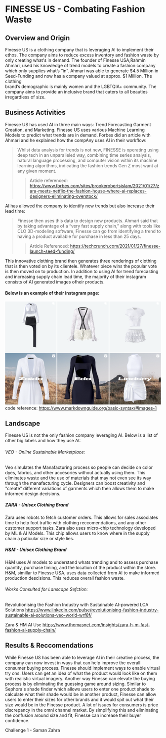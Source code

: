 
# FINESSE US - Combating Fashion Waste 

## Overview and Origin
Finesse US is a clothing company that is leveraging AI to implement their ethos. The company
aims to reduce excess inventory and fashion waste by only creating what's in demand. The founder of Finesse USA,Rahmin Ahmari, used his knowledge of trend models to create a
fashion company which only supplies what’s “in”. Ahmari was able to generate $4.5 Million in Seed-Funding and now has a company valued at approx. $1 Million. The clothing  
brand’s demographic is mainly women and the LGBTQIA+ community. The company aims to provide an inclusive brand that caters to all beauties irregardless of size. 

## Business Activities
 Finesse US has used AI in three main ways: Trend Forecasting Garment Creation, and Marketing. Finesse US uses various Machine Learning Models to predict what trends are in demand. Forbes did an article with Ahmari and he explained how the compAny uses AI in their workflow:
> Whilst data analysis for trends is not new, FINESSE is operating using deep tech in an unparalleled way, combining time series analysis, natural
> language processing, and computer vision within its machine learning algorithms, indicating the fashion trends Gen Z most want at any given moment. 
>
>> Article referenced: https://www.forbes.com/sites/brookerobertsislam/2021/01/27/zara-meets-netflix-the-fashion-house-where-ai-replaces-designers-eliminating-overstock/ 

AI has allowed the company to identify new trends but also increase their lead time:
>Finesse then uses this data to design new products. Ahmari said that by taking advantage of a
>“very fast supply chain,” along with tools like CLO 3D-modeling software, Finesse can go from
>identifying a trend to having a product available for purchase in less than 25 days.
>> Article Referenced: https://techcrunch.com/2021/01/27/finesse-launch-seed-funding/

   This innovative clothing brand then generates three renderings of clothing that is then voted
on by its clientele. Whatever piece wins the popular vote is then moved on to production. In
addition to using AI for trend forecasting and increasing supply chain lead time, the majority
of their instagram consists of AI generated images ofheir products.

#### Below is an example of their instagram page:

![Instagram Example!](/Finesse_USA_IG.png)
code reference: https://www.markdownguide.org/basic-syntax/#images-1

## Landscape

Finesse US is not the only fashion company leveraging AI. Below is a list of other big labels and how they use AI: 

###### VEO - Online Sustainable Marketplace:                                                                                            
Veo simulates the Manafacturing process so people can decide on color dyes, fabrics, and other accesories without actually using them. This eliminates waste and the use of materials that may not even see its way through the manafacturing cycle. Designers can boost creativity and "create" different variations of garments which then allows them to make informed design decisions.                     

##### ZARA - Unisex Clothing Brand                                                               
Zara uses robots to fetch customer orders. This allows for sales associates time to help foot traffic with clothing reccomendations, and any other customer support tasks. Zara also uses micro-chip technology developed by ML & AI Models. This chip allows users to know where in the supply chain a paticular size or style lies.                                                                                 

##### H&M - Unisex Clothing Brand                                                                                                                               
H&M uses AI models to understand whats trending and to assess purchase quantity, purchase timing, and the location of the product within the store. H&M, simillar to Finesse USA, uses data collected from AI to make informed production descisions. This reduces overall fashion waste.
                                                                                             
###### Works Consulted for Lanscape Sefction:

Revolutionising the Fashion Industry with Sustainable AI-powered LCA Solutions https://www.linkedin.com/pulse/revolutionising-fashion-industry-sustainable-ai-solutions-veo-world-wrf8f/

 Zara & HM AI Use 
 https://www.thomasnet.com/insights/zara-h-m-fast-fashion-ai-supply-chain/

## Results & Reccomendations
While Finesse US has been able to leverage AI in their creative process, the company can now invest in ways that can help improve the overall consumer buying process. Finesse should implement ways to enable virtual try ons. Users can get an idea of what the product would look like on them with realistic virtual imagery. Another way Finesse can elevate the buying process is by eliminating the guessing game around sizing. Similar to Sephora's shade finder which allows users to enter one product shade to calculate what their shade would be in another product, Finesse can allow users to enter their sizes for other brands and it would spit out what their size would be in the Finesse product. A lot of issues for consumers is price discrepancy in the omni channel market. By simplifying this and eliminating the confusion around size and fit, Finesse can increase their buyer confidence. 


Challenge 1 - Saman Zahra 